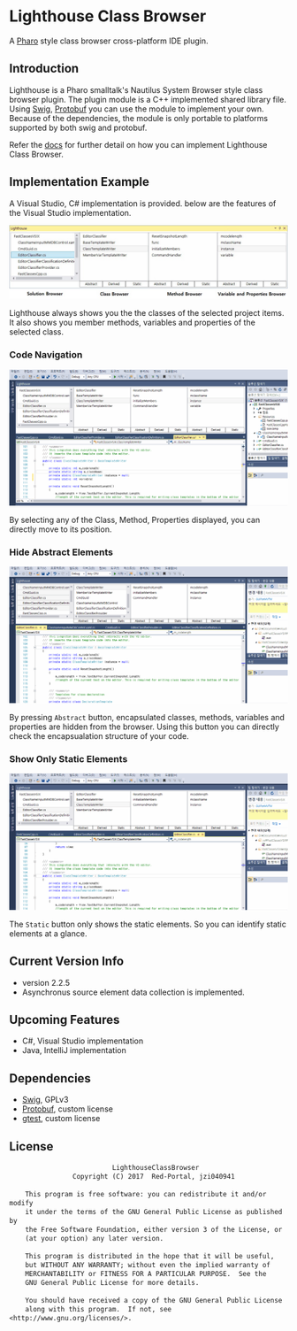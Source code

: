 # Lighthouse Class Browser

A [Pharo](http://pharo.org/) style class browser cross-platform IDE plugin.


## Introduction
Lighthouse is a Pharo smalltalk's Nautilus System Browser style class browser plugin.
The plugin module is a C++ implemented shared library file.
Using [Swig](https://github.com/swig/swig), [Protobuf](https://github.com/google/protobuf) you can use the module to implement your own.
Because of the dependencies, the module is only portable to platforms supported by both swig and protobuf.

Refer the [docs](docs/) for further detail on how you can implement Lighthouse Class Browser.


## Implementation Example 

A Visual Studio, C# implementation is provided.
below are the features of the Visual Studio implementation.

![ExampleImage](Examples/ExampleImage.jpg)

Lighthouse always shows you the the classes of the selected project items.
It also shows you member methods, variables and properties of the selected class.

### Code Navigation

![CodeNavigation](Examples/ExampleNavigation.gif)

By selecting any of the Class, Method, Properties displayed, you can directly move to its position.

### Hide Abstract Elements

![HideAbstractMembers](Examples/ExampleAbstraction.gif)

By pressing `Abstract` button, encapsulated classes, methods, variables and properties are hidden from the browser.
Using this button you can directly check the encapsualation structure of your code.

### Show Only Static Elements

![MarkStatic](Examples/ExampleStatic.gif)

The `Static` button only shows the static elements.
So you can identify static elements at a glance.


## Current Version Info
* version 2.2.5
* Asynchronus source element data collection is implemented.

## Upcoming Features
* C#, Visual Studio implementation
* Java, IntelliJ implementation

## Dependencies
* [Swig](https://github.com/swig/swig), GPLv3
* [Protobuf](https://github.com/google/protobuf), custom license
* [gtest](https://github.com/google/googletest/tree/master/googletest), custom license


## License
```
    	                  LighthouseClassBrowser
                Copyright (C) 2017  Red-Portal, jzi040941

    This program is free software: you can redistribute it and/or modify
    it under the terms of the GNU General Public License as published by
    the Free Software Foundation, either version 3 of the License, or
    (at your option) any later version.

    This program is distributed in the hope that it will be useful,
    but WITHOUT ANY WARRANTY; without even the implied warranty of
    MERCHANTABILITY or FITNESS FOR A PARTICULAR PURPOSE.  See the
    GNU General Public License for more details.

    You should have received a copy of the GNU General Public License
    along with this program.  If not, see <http://www.gnu.org/licenses/>.
```